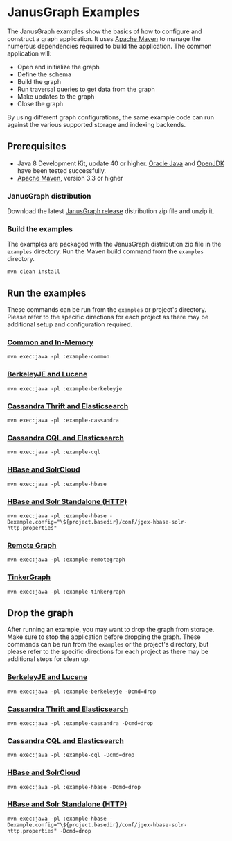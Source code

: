 # JanusGraph Examples

The JanusGraph examples show the basics of how to configure and construct
a graph application. It uses [Apache Maven](https://maven.apache.org) to
manage the numerous dependencies required to build the application. The common
application will:

* Open and initialize the graph
* Define the schema
* Build the graph
* Run traversal queries to get data from the graph
* Make updates to the graph
* Close the graph

By using different graph configurations, the same example code can run against
the various supported storage and indexing backends.

## Prerequisites

* Java 8 Development Kit, update 40 or higher. [Oracle Java](https://www.oracle.com/java/index.html) and [OpenJDK](http://openjdk.java.net/) have been tested successfully.
* [Apache Maven](http://maven.apache.org/), version 3.3 or higher

### JanusGraph distribution

Download the latest [JanusGraph release](https://github.com/JanusGraph/janusgraph/releases)
distribution zip file and unzip it.

### Build the examples

The examples are packaged with the JanusGraph distribution zip file in the
`examples` directory. Run the Maven build command from the `examples` directory.

```
mvn clean install
```

## Run the examples

These commands can be run from the `examples` or project's directory.
Please refer to the specific directions for each project as there may be
additional setup and configuration required.

### [Common and In-Memory](example-common/README.md)

```
mvn exec:java -pl :example-common
```

### [BerkeleyJE and Lucene](example-berkeleyje/README.md)

```
mvn exec:java -pl :example-berkeleyje
```

### [Cassandra Thrift and Elasticsearch](example-cassandra/README.md)

```
mvn exec:java -pl :example-cassandra
```

### [Cassandra CQL and Elasticsearch](example-cql/README.md)

```
mvn exec:java -pl :example-cql
```

### [HBase and SolrCloud](example-hbase/README.md)

```
mvn exec:java -pl :example-hbase
```

### [HBase and Solr Standalone (HTTP)](example-hbase/README.md#hbase-and-solr-standalone-http)

```
mvn exec:java -pl :example-hbase -Dexample.config="\${project.basedir}/conf/jgex-hbase-solr-http.properties"
```

### [Remote Graph](example-remotegraph/README.md)

```
mvn exec:java -pl :example-remotegraph
```

### [TinkerGraph](example-tinkergraph/README.md)

```
mvn exec:java -pl :example-tinkergraph
```

## Drop the graph

After running an example, you may want to drop the graph from storage. Make
sure to stop the application before dropping the graph. These commands can
be run from the `examples` or the project's directory, but please refer to
the specific directions for each project as there may be additional steps
for clean up.

### [BerkeleyJE and Lucene](example-berkeleyje/README.md)

```
mvn exec:java -pl :example-berkeleyje -Dcmd=drop
```

### [Cassandra Thrift and Elasticsearch](example-cassandra/README.md)

```
mvn exec:java -pl :example-cassandra -Dcmd=drop
```

### [Cassandra CQL and Elasticsearch](example-cql/README.md)

```
mvn exec:java -pl :example-cql -Dcmd=drop
```

### [HBase and SolrCloud](example-hbase/README.md)

```
mvn exec:java -pl :example-hbase -Dcmd=drop
```

### [HBase and Solr Standalone (HTTP)](example-hbase/README.md#hbase-and-solr-standalone-http)

```
mvn exec:java -pl :example-hbase -Dexample.config="\${project.basedir}/conf/jgex-hbase-solr-http.properties" -Dcmd=drop
```
